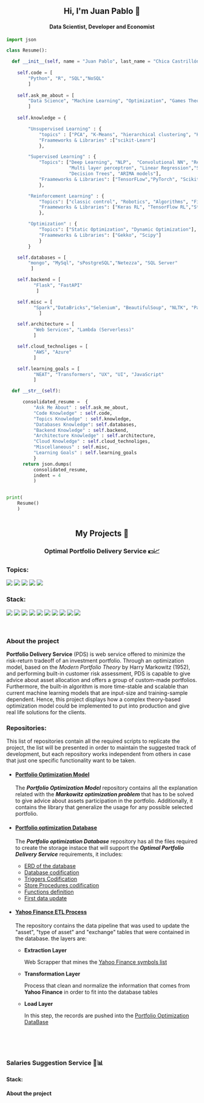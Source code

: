 
<div>
  <h2 align = "center" id = "heading" font-weight =  bold>Hi, I'm Juan Pablo 👋</h2>
  <h4 align="center" id="heading">Data Scientist, Developer and Economist</h4>
</div>


```Python
import json

class Resume():

  def __init__(self, name = "Juan Pablo", last_name = "Chica Castrillón", ""):
  
    self.code = [
        "Python", "R", "SQL","NoSQL"
        ]
    
    self.ask_me_about = [
        "Data Science", "Machine Learning", "Optimization", "Games Theory"
        ] 
    
    self.knowledge = {

        "Unsupervised Learning" : {
            "topics" : ["PCA", "K-Means", "hierarchical clustering", "KNN"],
            "Fraameworks & Libraries" :["scikit-Learn"]
            },

        "Supervised Learning" : {
            "Topics": ["Deep Learning", "NLP",  "Convolutional NN", "Recurrent NN", "LSTM NN",
                       "Multi layer perceptron", "Linear Regression","Support vector machine",
                       "Decision Trees", "ARIMA models"],
            "Fraameworks & Libraries": ["TensorFLow","PyTorch", "Scikit-Learn","Keras","statsmodels"]
            },

        "Reinforcement Learning" : {
            "Topics": ["classic control", "Robotics", "Algorithms", "Finance"],
            "Fraameworks & Libraries": ["Keras RL", "TensorFlow RL","Stable-baselines"]
            },

        "Optimization" : {
            "Topics": ["Static Optimization", "Dynamic Optimization"],
            "Fraameworks & Libraries": ["Gekko", "Scipy"]
            }
        }

    self.databases = [
        "mongo", "MySql", "sPostgreSQL","Netezza", "SQL Server"
         ]

    self.backend = [
          "Flask", "FastAPI"
           ]

    self.misc = [
          "Spark","DataBricks","Selenium", "BeautifulSoup", "NLTK", "Pandas", "Numpy", "SqlAlchemy", "DASH" 
            ]

    self.architecture = [
          "Web Services", "Lambda (Serverless)"
          ]

    self.cloud_technoliges = [
          "AWS", "Azure"
          ]

    self.learning_goals = [
          "NEAT", "Transformers", "UX", "UI", "JavaScript"
          ]

  def __str__(self):

      consolidated_resume =  {
          "Ask Me About" : self.ask_me_about,
          "Code Knowledge" : self.code,
          "Topics Knowledge" : self.knowledge,
          "Databases Knowledge": self.databases,
          "Backend Knowledge" : self.backend,
          "Architecture Knowledge" : self.architecture,
          "Cloud Knowledge" : self.cloud_technoliges,
          "Miscellaneous" : self.misc,
          "Learning Goals" : self.learning_goals
          }
      return json.dumps(
          consolidated_resume,
          indent = 4
          )
           

print(
    Resume()
    )
 
```

<h2 align = "center" font-weight =  bold> My Projects 💬 </h2>


<h3 font-weight =  bold align = "center"> Optimal Portfolio Delivery Service  💵📈 </h3>
<h3 font-weight =  bold> Topics: </h3>
<p>
  <span>
    <span style = "pading : 2px; display: inline;">
      <img src="https://img.shields.io/badge/-Optimization-black" />
    </span>
    <span style = "pading : 2px; display: inline;">
      <img src="https://img.shields.io/badge/-Financial Markets-critical" />
    </span>    
    <span style = "pading : 2px; display: inline;">
      <img src="https://img.shields.io/badge/-Web Service-success" />
    </span>
    <span style = "pading : 2px; display: inline;">
      <img src="https://img.shields.io/badge/-Data Engineering-informational" />
    </span>
    <span style = "pading : 2px; display: inline;">
      <img src="https://img.shields.io/badge/-Web Scraping-blueviolet" />
    </span>
  </span>
</p>

<h3 font-weight =  bold> Stack: </h3>
<p>
  <span>
    <span style = "pading : 2px; display: inline;">
      <img src="https://img.shields.io/badge/-Python-yellow" />
    </span>
    <span style = "pading : 2px; display: inline;">
      <img src="https://img.shields.io/badge/-MySQL-blue"/>
    </span>
    <span style = "pading : 2px; display: inline;">
      <img src="https://img.shields.io/badge/-FastAPI-brightgreen" />
    </span>
    <span style = "pading : 2px; display: inline;">
      <img src="https://img.shields.io/badge/-SQLAlchemy-red"/>
    </span>
    <span style = "pading : 2px; display: inline;">
      <img src="https://img.shields.io/badge/-Pandas-blueviolet"/>
    </span>
    <span style = "pading : 2px; display: inline;">
      <img src="https://img.shields.io/badge/-Numpy-ff69b4"/>
    </span>
    <span style = "pading : 2px; display: inline;">
      <img src="https://img.shields.io/badge/-Scipy-yellowgreen"/>
    </span>
    <span style = "pading : 2px; display: inline;">
      <img src="https://img.shields.io/badge/-Yahoo Finance API-430297"/>
    </span>
    <span style = "pading : 2px; display: inline;">
      <img src="https://img.shields.io/badge/-Selenium-AAAAAA"/>
    </span>
    <span style = "pading : 2px; display: inline;">
      <img src="https://img.shields.io/badge/-BeautifulSoup-green"/>
    </span>
  </span>
</p>
<br>

<h3 font-weight =  bold> About the project </h3>
<span>
  <b>Portfolio Delivery Service</b> (PDS) is web service offered to minimize the risk-return tradeoff of an investment portfolio. Through an optimization model, based on the 
  <i>Modern Portfolio Theory</i> by Harry Markowitz (1952), and performing built-in customer risk assessment, PDS is capable to give advice about asset allocation and offers a 
  group of custom-made portfolios. Furthermore, the built-in algorithm is more time-stable and scalable than current machine learning models that are input-size and 
  training-sample dependent.  Hence, this project displays how a complex theory-based optimization model could be implemented to put into production and give real life 
  solutions for the clients.
</span> 

<h3 font-weight =  bold> Repositories: </h3>

<span>
  This list of repositories contain all the required scripts to replicate the project, the list will be presented in order to maintain the suggested track of development, but 
  each repository works independent from others in case that just one specific functionality want to be taken.
</span>
<br>

<ul>

  <li>
    <h4 font-weight = bold> 
      <a href = https://github.com/JuanPChicaC/Optimization/tree/main/Static%20Optimization/Portfolio%20Optimization%20Model#portfolio-optimization-model-folder>
        Portfolio Optimization Model
      </a>
    </h4>
    <p>
      The <b><i>Portfolio Optimization Model</i></b> repository contains all the explanation related with the <b><i>Markowitz optimization problem</i></b> that has to be solved 
      to give advice about assets participation in the portfolio. Additionally, it contains the library that generalize the usage for any possible selected portfolio. 
    </p>
  </li>

  <li>
    <h4 font-weight = bold> 
      <a href = https://github.com/JuanPChicaC/DataBases/tree/main/SQL/Portfolio%20Optimization%20DataBase>
        Portfolio optimization Database
      </a>
    </h4>
    <p>
      The <b><i>Portfolio optimization Database</i></b> repository has all the files required to create the storage instace that will support the <b><i>Optimal Portfolio 
      Delivery Service</i></b> requirements, it includes:
    </p>
    <ul>
      <li>
        <a href = https://github.com/JuanPChicaC/DataBases/blob/main/SQL/Portfolio%20Optimization%20DataBase/DataBase_ERD.png>
          ERD of the database
        </a>  
      </li>
      <li>
        <a href = https://github.com/JuanPChicaC/DataBases/blob/main/SQL/Portfolio%20Optimization%20DataBase/database_model.py>
          Database codification
        </a>  
      </li>
      <li>
        <a href = https://github.com/JuanPChicaC/DataBases/blob/main/SQL/Portfolio%20Optimization%20DataBase/triggers.py>
          Triggers Codification
        </a>
      </li>
      <li>
        <a href = https://github.com/JuanPChicaC/DataBases/blob/main/SQL/Portfolio%20Optimization%20DataBase/procedures.py>
          Store Procedures codification
        </a>
      </li>
      <li>
        <a href =https://github.com/JuanPChicaC/DataBases/blob/main/SQL/Portfolio%20Optimization%20DataBase/functions.py>
          Functions definition
        </a>
      </li>
      <li>
        <a href = https://github.com/JuanPChicaC/DataBases/blob/main/SQL/Portfolio%20Optimization%20DataBase/database_update.py>
          First data update
        </a>
      </li>
    </ul>    
  </li>

  <li>
    <h4 font-weight = bold> 
      <a href = https://github.com/JuanPChicaC/Optimization/tree/main/Static%20Optimization/Portfolio%20Optimization%20Model#portfolio-optimization-model-folder>
        Yahoo Finance ETL Process
      </a>
    </h4>
    <p>
      The repository contains the data pipeline that was used to update the "asset", "type of asset" and "exchange" tables that were contained in the database. the layers are:
      <ul>
        <li>
          <p><b>Extraction Layer</b></p>
          <p>Web Scrapper that mines the  
            <a href = https://finance.yahoo.com/lookup>
            Yahoo Finance symbols list
            </a>
          </p>
        </li>
        <li>
          <p><b>Transformation Layer</b></p>
          <p> Process that clean and normalize the information that comes from <b>Yahoo Finance</b> in order to fit into the database tables</p>
        </li>
        <li>
          <p><b>Load Layer</b></p>
          <p>In this step, the records are pushed into the 
            <a href = https://github.com/JuanPChicaC/DataBases/tree/main/SQL/Portfolio%20Optimization%20DataBase>
              Portfolio Optimization DataBase
            </a>
          </p>
        </li>
    </ul>
    </p>
  </li>

</ul>




  
  
  
<br>
<br>
<br>
<h3 font-weight =  bold> Salaries Suggestion Service 💼📊 </h3>
<h4 font-weight =  bold> Stack: </h4>

<h4 font-weight =  bold> About the project </h4>




<!--
**JuanPChicaC/JuanPChicaC** is a ✨ _special_ ✨ repository because its `README.md` (this file) appears on your GitHub profile.

Here are some ideas to get you started:

- 🔭 I’m currently working on ...
- 🌱 I’m currently learning ...
- 👯 I’m looking to collaborate on ...
- 🤔 I’m looking for help with ...
- 💬 Ask me about ...
- 📫 How to reach me: ...
- 😄 Pronouns: ...
- ⚡ Fun fact: ...
-->
